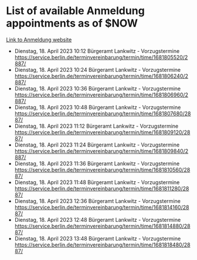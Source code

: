 # List of available Anmeldung appointments as of $NOW
[Link to Anmeldung website](https://service.berlin.de/terminvereinbarung/termin/tag.php?termin=1&anliegen[]=120686&dienstleisterlist=122210,122217,327316,122219,327312,122227,327314,122231,327346,122243,327348,122254,122252,329742,122260,329745,122262,329748,122271,327278,122273,327274,122277,327276,330436,122280,327294,122282,327290,122284,327292,122291,327270,122285,327266,122286,327264,122296,327268,150230,329760,122297,327286,122294,327284,122312,329763,122314,329775,122304,327330,122311,327334,122309,327332,317869,122281,327352,122279,329772,122283,122276,327324,122274,327326,122267,329766,122246,327318,122251,327320,122257,327322,122208,327298,122226,327300&herkunft=http%3A%2F%2Fservice.berlin.de%2Fdienstleistung%2F120686%2F)
- Dienstag, 18. April 2023 10:12 Bürgeramt Lankwitz - Vorzugstermine https://service.berlin.de/terminvereinbarung/termin/time/1681805520/2887/
- Dienstag, 18. April 2023 10:24 Bürgeramt Lankwitz - Vorzugstermine https://service.berlin.de/terminvereinbarung/termin/time/1681806240/2887/
- Dienstag, 18. April 2023 10:36 Bürgeramt Lankwitz - Vorzugstermine https://service.berlin.de/terminvereinbarung/termin/time/1681806960/2887/
- Dienstag, 18. April 2023 10:48 Bürgeramt Lankwitz - Vorzugstermine https://service.berlin.de/terminvereinbarung/termin/time/1681807680/2887/
- Dienstag, 18. April 2023 11:12 Bürgeramt Lankwitz - Vorzugstermine https://service.berlin.de/terminvereinbarung/termin/time/1681809120/2887/
- Dienstag, 18. April 2023 11:24 Bürgeramt Lankwitz - Vorzugstermine https://service.berlin.de/terminvereinbarung/termin/time/1681809840/2887/
- Dienstag, 18. April 2023 11:36 Bürgeramt Lankwitz - Vorzugstermine https://service.berlin.de/terminvereinbarung/termin/time/1681810560/2887/
- Dienstag, 18. April 2023 11:48 Bürgeramt Lankwitz - Vorzugstermine https://service.berlin.de/terminvereinbarung/termin/time/1681811280/2887/
- Dienstag, 18. April 2023 12:36 Bürgeramt Lankwitz - Vorzugstermine https://service.berlin.de/terminvereinbarung/termin/time/1681814160/2887/
- Dienstag, 18. April 2023 12:48 Bürgeramt Lankwitz - Vorzugstermine https://service.berlin.de/terminvereinbarung/termin/time/1681814880/2887/
- Dienstag, 18. April 2023 13:48 Bürgeramt Lankwitz - Vorzugstermine https://service.berlin.de/terminvereinbarung/termin/time/1681818480/2887/
